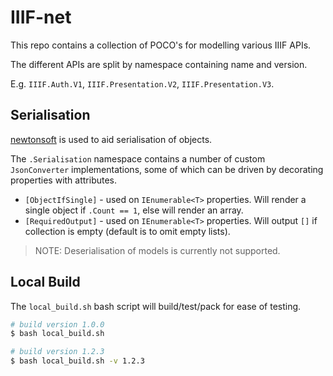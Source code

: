 # IIIF-net

This repo contains a collection of POCO's for modelling various IIIF APIs.

The different APIs are split by namespace containing name and version.

E.g. `IIIF.Auth.V1`, `IIIF.Presentation.V2`, `IIIF.Presentation.V3`.

## Serialisation

[newtonsoft](https://www.newtonsoft.com/json) is used to aid serialisation of objects. 

The `.Serialisation` namespace contains a number of custom `JsonConverter` implementations, some of which can be driven by decorating properties with attributes.

* `[ObjectIfSingle]` - used on `IEnumerable<T>` properties. Will render a single object if `.Count == 1`, else will render an array.
* `[RequiredOutput]` - used on `IEnumerable<T>` properties. Will output `[]` if collection is empty (default is to omit empty lists).

> NOTE: Deserialisation of models is currently not supported.

## Local Build

The `local_build.sh` bash script will build/test/pack for ease of testing.

```bash
# build version 1.0.0
$ bash local_build.sh

# build version 1.2.3
$ bash local_build.sh -v 1.2.3
```